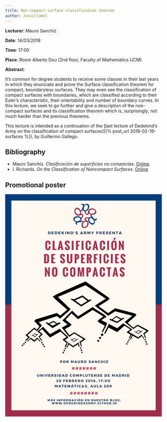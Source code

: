 ```yaml
---
title: Non-compact surface classification theorem
author: Jsevillamol
---
```

**Lecturer**: Mauro Sanchiz

**Date**: 14/03/2018

**Time**: 17:00

**Place**: Room Alberto Dou (2nd floor, Faculty of Mathematics UCM)

**Abstract**:

It’s common for degree students to receive some classes in their last years in which they enunciate and prove the Surface classification theorem for compact, boundaryless surfaces. They may even see the classification of compact surfaces with boundaries, which are classified according to their Euler’s characteristic, their orientability and number of boundary curves. In this lecture, we seek to go further and give a description of the non-compact surfaces and its classification theorem which is, surprisingly, not much harder than the previous theorems.

This lecture is intended as a continuation of the [last lecture of Dedekind’s Army on the classification of compact surfaces]({% post_url 2018-02-19-surfaces %}), by Guillermo Gallego.

## Bibliography
* Mauro Sanchiz. *Clasificación de superficies no compactas*. [Online](https://drive.google.com/open?id=1UJsP_SwgnR3C0Kejf1nyCq-G3968yIcV).
* I. Richards. *On the Classification of Noncompact Surfaces*. [Online](http://www.ams.org/journals/tran/1963-106-02/S0002-9947-1963-0143186-0/S0002-9947-1963-0143186-0.pdf)


## Promotional poster
 <img src="/images/posters/non-compact.png" alt="Poster" style="width: 750px;"/>